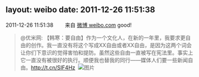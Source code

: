 layout: weibo
date: 2011-12-26 11:51:38
---
<meta name="referrer" content="no-referrer" />

2011-12-26 11:51:38  &nbsp;&nbsp;&nbsp;&nbsp;&nbsp;&nbsp; 来自 <a href="http://weibo.com/" rel="nofollow">微博 weibo.com</a>
good!
>  @优米网: 【韩寒：要自由】作为一个文化人，在新的一年里，我要求更自由的创作。我一直没有将这个写成XX自由或者XX自由，是因为这两个词会让你们下意识的觉得害怕和提防。虽然这些自由一直被写在宪法里。事实上它一直没有被很好的执行。顺便我也替我的同行——媒体人们要一些新闻自由。http://t.cn/SIF4Hz ​​​
>  ![图片](https://ww2.sinaimg.cn/large/6601ce85tw1dofstdk50nj.jpg)

